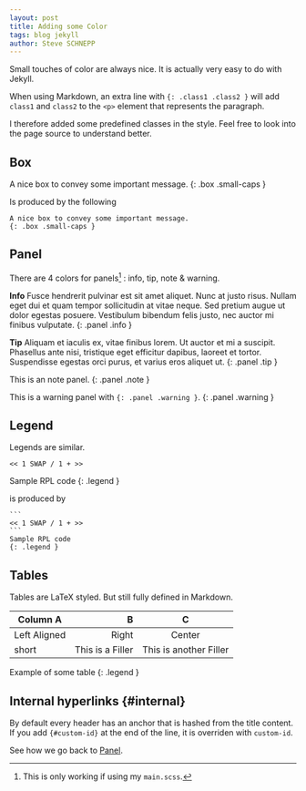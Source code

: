 ```yaml
---
layout: post
title: Adding some Color
tags: blog jekyll
author: Steve SCHNEPP
---
```


Small touches of color are always nice. It is actually very easy
to do with Jekyll.

When using Markdown, an extra line with `{: .class1 .class2 }`
will add `class1` and `class2` to the `<p>` element that
represents the paragraph.

I therefore added some predefined classes in the style.
Feel free to look into the page source to understand better.

## Box

A nice box to convey some important message.
{: .box .small-caps }

Is produced by the following

    A nice box to convey some important message.
    {: .box .small-caps }

## Panel

There are 4 colors for panels[^1] : info, tip, note & warning.

[^1]: This is only working if using my `main.scss`.

__Info__ Fusce hendrerit pulvinar est sit amet aliquet. Nunc at
justo risus. Nullam eget dui et quam tempor sollicitudin at
vitae neque. Sed pretium augue ut dolor egestas posuere.
Vestibulum bibendum felis justo, nec auctor mi finibus
vulputate.
{: .panel .info }

__Tip__ Aliquam et iaculis ex, vitae finibus lorem. Ut auctor et mi a
suscipit.  Phasellus ante nisi, tristique eget efficitur
dapibus, laoreet et tortor. Suspendisse egestas orci purus, et
varius eros aliquet ut.
{: .panel .tip }

This is an note panel.
{: .panel .note }

This is a warning panel with `{: .panel .warning }`.
{: .panel .warning }

## Legend

Legends are similar.

```
<< 1 SWAP / 1 + >>
```
Sample RPL code
{: .legend }

is produced by

    ```
    << 1 SWAP / 1 + >>
    ```
    Sample RPL code
    {: .legend }

## Tables

Tables are LaTeX styled. But still fully defined in Markdown.

| Column A | B | C |
|----------|--:|:-:|
| Left Aligned | Right | Center |
| short | This is a Filler | This is another Filler |

Example of some table
{: .legend }

## Internal hyperlinks {#internal}

By default every header has an anchor that is hashed from the title content. If you add `{#custom-id}` at the end of the line, it is overriden with `custom-id`.

See how we go back to [Panel](#panel).

